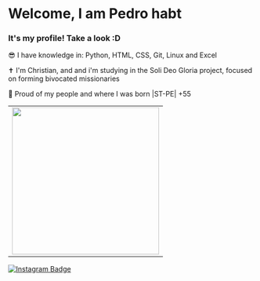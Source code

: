 <h1> Welcome, I am Pedro habt </h1>
<h3> It's my profile! Take a look :D</h3>

<P>😎 I have knowledge in: Python, HTML, CSS, Git, Linux and Excel</P> 
<p>✝️ I'm Christian, and and i'm studying in the Soli Deo Gloria project, focused on forming bivocated missionaries</p>
<p>🌵 Proud of my people and where I was born |ST-PE| +55</p>



<table border="0" cellspacing="0" cellpadding="0" style="width: 100%;">
  <tr>
    <td style="text-align: right;">
      <img width="300" src="https://i.pinimg.com/736x/c8/27/78/c8277817e7bcccc82c0668de99314784.jpg" />
    </td>
  </tr>
</table>

    
[![Instagram Badge](https://img.shields.io/badge/Instagram-E4405F?style=for-the-badge&logo=instagram&logoColor=white)](https://www.instagram.com/pdr_torres/)

<!--
**pdrhabt/pdrhabt** is a ✨ _special_ ✨ repository because its `README.md` (this file) appears on your GitHub profile.

Here are some ideas to get you started:

- 🔭 I’m currently working on ...
- 🌱 I’m currently learning ...
- 👯 I’m looking to collaborate on ...
- 🤔 I’m looking for help with ...
- 💬 Ask me about ...
- 📫 How to reach me: ...
- 😄 Pronouns: ...
- ⚡ Fun fact: ...
-->
